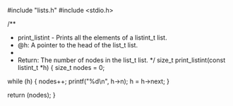 #include "lists.h"
#include <stdio.h>

/**
 * print_listint - Prints all the elements of a listint_t list.
 * @h: A pointer to the head of the list_t list.
 *
 * Return: The number of nodes in the list_t list.
 */
size_t print_listint(const listint_t *h)
{
size_t nodes = 0;

while (h)
{
nodes++;
printf("%d\n", h->n);
h = h->next;
}

return (nodes);
} 
